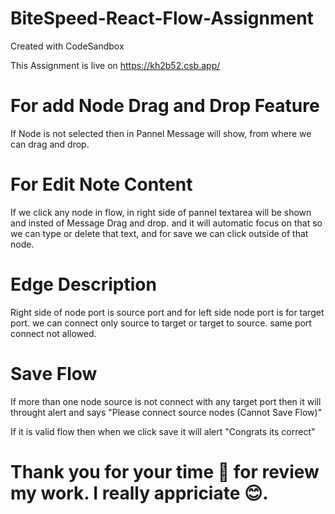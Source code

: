 # BiteSpeed-React-Flow-Assignment
Created with CodeSandbox

This Assignment is live on https://kh2b52.csb.app/

# For add Node Drag and Drop Feature
If Node is not selected then in Pannel Message will show, from where we can drag and drop.

# For Edit Note Content
If we click any node in flow, in right side of pannel textarea will be shown and insted of Message Drag and drop. and it will automatic focus on that so we can type or delete that text, and for save we can click outside of that node.

# Edge Description 
Right side of node port is source port and for left side node port is for target port.
we can connect only source to target or target to source. same port connect not allowed.

# Save Flow
If more than one node source is not connect with any target port then it will throught alert and says "Please connect source nodes (Cannot Save Flow)"

If it is valid flow then when we click save it will alert "Congrats its correct"


# Thank you for your time 🙏 for review my work. I really appriciate 😊. 
